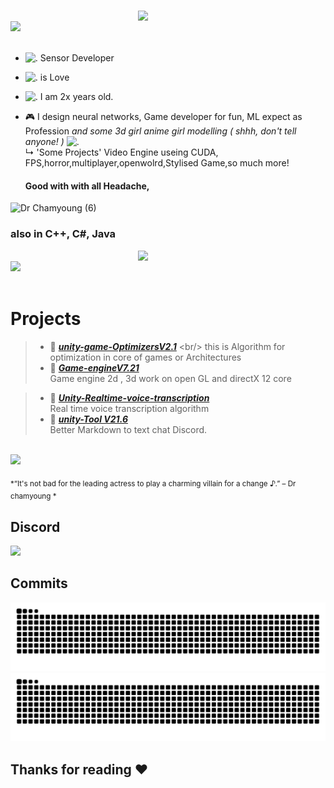 #
<div>
<img src=https://github.com/InboraStudio/InboraStudio/assets/96738915/b24e0cf1-4d94-4b1a-ac4c-834c8150d620) width="300" align="right" />
<br/>
<img src="https://github.com/user-attachments/assets/3473c039-8cb8-46b4-88bc-252fd97fdfa7" width="500" />
<br/>
<br/>
 

- <img src="https://i.imgur.com/3KyfuCu.png" alt="." width="25" height="25"/> Sensor Developer
- <img src="https://upload.wikimedia.org/wikipedia/commons/thumb/2/22/Tencent_Logo.svg/1200px-Tencent_Logo.svg.png" alt="." width="95" height="16"/> is Love
- <img src="https://i.imgur.com/a2KhTyR.gif" alt="."  width="25" height="25" /> I am 2x years old. 
- 🎮 I design neural networks, Game developer for fun, ML expect as Profession *and some 3d girl anime girl modelling ( shhh, don't tell anyone! )* <img src="https://i.imgur.com/YN1z4ON.png" alt="."/>    
  ↳ 'Some Projects' Video Engine useing CUDA, FPS,horror,multiplayer,openwolrd,Stylised Game,so much more!

  #### Good with with all Headache,
  
![Dr Chamyoung (6)](https://github.com/InboraStudio/InboraStudio/assets/96738915/c460bce2-4d84-4628-b495-11f97b600eef)

  
  ### also in C++, C#, Java

<img src="https://i.imgur.com/5L7IfBu.png" width="300" align="right" />
<br/>
<img src="https://github.com/user-attachments/assets/fb411ef8-74e0-4a32-9e8a-825c365b715b" width="500" />
<br/>
<br/>

# Projects <!-- omit in toc -->
  
> - 📗 [***unity-game-OptimizersV2.1***]([https://github.com/InboraStudio/unity-game-Optimizers](https://github.com/InboraStudio/unity-game-Optimizers)3) <br/>
  this is Algorithm for optimization in core of games or Architectures 
> - 📘 [***Game-engineV7.21***](https://github.com/InboraStudio/Game-engine-) <br/>
  Game engine 2d , 3d work on open GL and directX 12 core


 
> - 📙 [***Unity-Realtime-voice-transcription***](https://github.com/InboraStudio/Unity-Realtime-voice-transcription) <br/>
  Real time voice transcription algorithm 
> - 📕 [***unity-Tool V21.6***](https://github.com/InboraStudio/unity-Tool) <br/>
  Better Markdown to text chat Discord.

<br/>
<img src="https://i.imgur.com/JgHTZVd.gif" width="500" /><br/>

<sub>  *“It's not bad for the leading actress to play a charming villain for a change ♪.” – Dr chamyoung * </sub>
</div>

## Discord
<a href="https://discord.com/users/1090224458549182546"  align="left">
    <img src="https://lanyard.cnrad.dev/api/1090224458549182546?theme=light&bg=F4BFC7&borderRadius=15px&animated=true&idleMessage=On%20the%20sky%20there%20is%20an%20angel%20in%20somewhere%20(.%20%E2%9D%9B%20%E1%B4%97%20%E2%9D%9B.)">
  </a>


<br/>

## Commits

![github contribution grid snake animation](https://raw.githubusercontent.com/aiko-chan-ai/aiko-chan-ai/output/github-contribution-grid-snake-dark.svg#gh-dark-mode-only)![github contribution grid snake animation](https://raw.githubusercontent.com/aiko-chan-ai/aiko-chan-ai/output/github-contribution-grid-snake.svg#gh-light-mode-only)


## Thanks for reading ❤️

